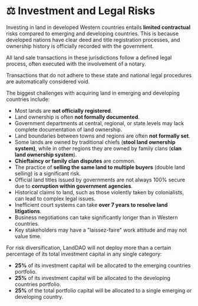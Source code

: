 # ⚖️ Investment and Legal Risks

Investing in land in developed Western countries entails **limited contractual** risks compared to emerging and developing countries. This is because developed nations have clear deed and title registration processes, and ownership history is officially recorded with the government.

All land sale transactions in these jurisdictions follow a defined legal process, often executed with the involvement of a notary.

Transactions that do not adhere to these state and national legal procedures are automatically considered void.

The biggest challenges with acquiring land in emerging and developing countries include:

* Most lands are **not officially registered**.
* Land ownership is often **not formally documented**.
* Government departments at central, regional, or state levels may lack complete documentation of land ownership.
* Land boundaries between towns and regions are often **not formally set**.
* Some lands are owned by traditional chiefs (**stool land ownership system)**, while in other regions they are owned by family clans (**clan land ownership system**).
* **Chieftaincy or family clan disputes** are common.
* The practice of **selling the same land to multiple buyers** (double land selling) is a significant risk.
* Official land titles issued by governments are not always 100% secure due to **corruption within government agencies**.
* Historical claims to land, such as those violently taken by colonialists, can lead to complex legal issues.
* Inefficient court systems can take **over 7 years to resolve land litigations**.
* Business negotiations can take significantly longer than in Western countries.
* Key stakeholders may have a "laissez-faire" work attitude and may not value time.

For risk diversification, LandDAO will not deploy more than a certain percentage of its total investment capital in any single category:

* **25%** of its investment capital will be allocated to the emerging countries portfolio.
* **25%** of its investment capital will be allocated to the developing countries portfolio.
* **25%** of the total portfolio capital will be allocated to a single emerging or developing country.
